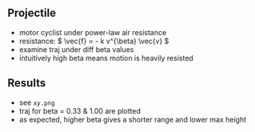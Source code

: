 ## Projectile

* motor cyclist under power-law air resistance
* resistance: $ \vec{f} = - k v^{\beta} \vec{v} $
* examine traj under diff beta values
* intuitively high beta means motion is heavily resisted

## Results

* see `xy.png`
* traj for beta = 0.33 & 1.00 are plotted
* as expected, higher beta gives a shorter range and lower max height